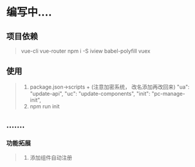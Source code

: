 # 编写中....

## 项目依赖
>vue-cli vue-router
>npm i -S iview babel-polyfill vuex

## 使用
>1. package.json->scripts + (注意加密系统， 改名添加再改回来)
"ua": "update-api",
"uc": "update-components",
"init": "pc-manage-init",
>2. npm run init


## .......

### 功能拓展
>1. 添加组件自动注册

